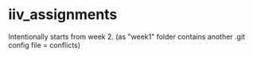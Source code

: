# iiv_assignments
Intentionally starts from week 2. (as "week1" folder contains another .git config file = conflicts)